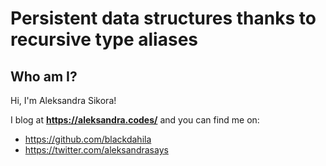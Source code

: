 # Persistent data structures thanks to recursive type aliases

## Who am I?

Hi, I'm Aleksandra Sikora!

I blog at **https://aleksandra.codes/** and you can find me on:

- https://github.com/blackdahila
- https://twitter.com/aleksandrasays
